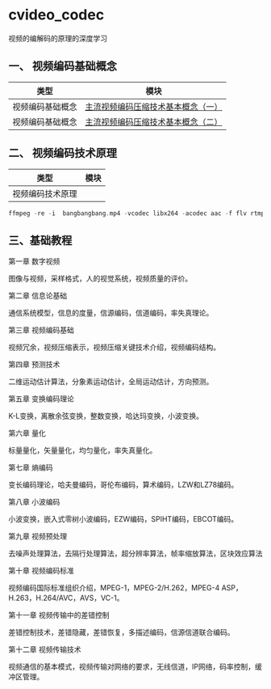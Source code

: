 # cvideo_codec

视频的编解码的原理的深度学习

## 一、 视频编码基础概念

|类型|模块|
|:--:|:--:|
|视频编码基础概念|[主流视频编码压缩技术基本概念（一）](https://github.com/chensongpoixs/cvideo_codec/blob/master/post/%E4%B8%BB%E6%B5%81%E8%A7%86%E9%A2%91%E7%BC%96%E7%A0%81%E5%8E%8B%E7%BC%A9%E6%8A%80%E6%9C%AF%E5%9F%BA%E6%9C%AC%E6%A6%82%E5%BF%B5(%E4%B8%80).md)|
|视频编码基础概念|[主流视频编码压缩技术基本概念（二）](https://github.com/chensongpoixs/cvideo_codec/blob/master/post/%E4%B8%BB%E6%B5%81%E8%A7%86%E9%A2%91%E7%BC%96%E7%A0%81%E5%8E%8B%E7%BC%A9%E6%8A%80%E6%9C%AF%E5%9F%BA%E6%9C%AC%E6%A6%82%E5%BF%B5(%E4%BA%8C).md)|

## 二、 视频编码技术原理

|类型|模块| 
|:--:|:--:|
|视频编码技术原理||

```cpp
ffmpeg -re -i  bangbangbang.mp4 -vcodec libx264 -acodec aac -f flv rtmp://localhost:1935/rtmplive/home
```


## 三、基础教程 

第一章 数字视频

图像与视频，采样格式，人的视觉系统，视频质量的评价。

第二章 信息论基础

通信系统模型，信息的度量，信源编码，信道编码，率失真理论。

第三章 视频编码基础

视频冗余，视频压缩表示，视频压缩关键技术介绍，视频编码结构。 

第四章 预测技术

二维运动估计算法，分象素运动估计，全局运动估计，方向预测。

第五章 变换编码理论

K-L变换，离散余弦变换，整数变换，哈达玛变换，小波变换。

第六章 量化

标量量化，矢量量化，均匀量化，率失真量化。

第七章 熵编码

变长编码理论，哈夫曼编码，哥伦布编码，算术编码，LZW和LZ78编码。

第八章 小波编码 

小波变换，嵌入式零树小波编码，EZW编码，SPIHT编码，EBCOT编码。

第九章 视频预处理

去噪声处理算法，去隔行处理算法，超分辨率算法，帧率缩放算法，区块效应算法

第十章 视频编码标准

视频编码国际标准组织介绍，MPEG-1，MPEG-2/H.262，MPEG-4 ASP，H.263，H.264/AVC，AVS，VC-1。 

第十一章 视频传输中的差错控制

差错控制技术，差错隐藏，差错恢复，多描述编码，信源信道联合编码。

第十二章 视频传输技术

视频通信的基本模式，视频传输对网络的要求，无线信道，IP网络，码率控制，缓冲区管理。
